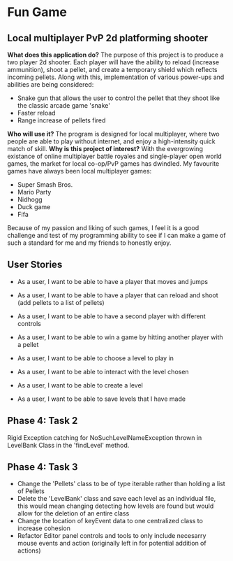 # Fun Game

## Local multiplayer PvP 2d platforming shooter

**What does this application do?**
The purpose of this project is to produce a two player 2d shooter. Each player will have the ability to reload (increase ammunition), shoot a pellet, and create a temporary shield which reflects incoming pellets. Along with this, implementation of various power-ups and abilities are being considered:
- Snake gun that allows the user to control the pellet that they shoot like the classic arcade game 'snake'
- Faster reload
- Range increase of pellets fired

**Who will use it?**
The program is designed for local multiplayer, where two people are able to play without internet, and enjoy a high-intensity quick match of skill.
**Why is this project of interest?**
With the evergrowing existance of online multiplayer battle royales and single-player open world games, the market for local co-op/PvP games has dwindled. My favourite games have always been local multiplayer games:
- Super Smash Bros.
- Mario Party
- Nidhogg
- Duck game
- Fifa

Because of my passion and liking of such games, I feel it is a good challenge and test of my programming ability to see if I can make a game of such a standard for me and my friends to honestly enjoy.

## User Stories
- As a user, I want to be able to have a player that moves and jumps
- As a user, I want to be able to have a player that can reload and shoot (add pellets to a list of pellets)
- As a user, I want to be able to have a second player with different controls
- As a user, I want to be able to win a game by hitting another player with a pellet

- As a user, I want to be able to choose a level to play in
- As a user, I want to be able to interact with the level chosen
- As a user, I want to be able to create a level
- As a user, I want to be able to save levels that I have made

## Phase 4: Task 2
Rigid Exception catching for NoSuchLevelNameException thrown in LevelBank Class in the 'findLevel' method.

## Phase 4: Task 3
- Change the 'Pellets' class to be of type iterable rather than holding a list of Pellets
- Delete the 'LevelBank' class and save each level as an individual file, this would mean changing detecting how levels are found but would allow for the deletion of an entire class
- Change the location of keyEvent data to one centralized class to increase cohesion
- Refactor Editor panel controls and tools to only include necesarry mouse events and action (originally left in for potential addition of actions)
